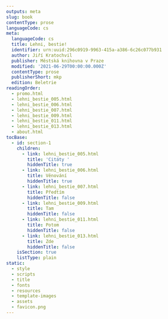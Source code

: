 ```yaml
---
outputs: meta
slug: book
contentType: prose
languageCode: cs
meta:
  languageCode: cs
  title: Lehni, bestie!
  identifier: urn:uuid:296c0919-9963-415a-a386-6c26c077b931
  author: Jiří Kratochvil
  publisher: Městská knihovna v Praze
  modified: '2021-06-29T00:00:00.000Z'
  contentType: prose
  publisherShort: mkp
  edition: Beletrie
readingOrder:
  - promo.html
  - lehni_bestie_005.html
  - lehni_bestie_006.html
  - lehni_bestie_007.html
  - lehni_bestie_009.html
  - lehni_bestie_011.html
  - lehni_bestie_013.html
  - about.html
tocBase:
  - id: section-1
    children:
      - link: lehni_bestie_005.html
        title: 'Citáty '
        hiddenTitle: true
      - link: lehni_bestie_006.html
        title: Věnování
        hiddenTitle: true
      - link: lehni_bestie_007.html
        title: Předtím
        hiddenTitle: false
      - link: lehni_bestie_009.html
        title: Tam
        hiddenTitle: false
      - link: lehni_bestie_011.html
        title: Potom
        hiddenTitle: false
      - link: lehni_bestie_013.html
        title: Zde
        hiddenTitle: false
    isSection: true
    listType: plain
static:
  - style
  - scripts
  - title
  - fonts
  - resources
  - template-images
  - assets
  - favicon.png
---
```

